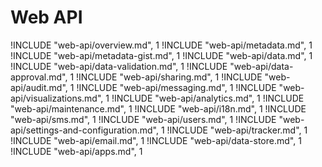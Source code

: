 
# Web API

!INCLUDE "web-api/overview.md", 1
!INCLUDE "web-api/metadata.md", 1
!INCLUDE "web-api/metadata-gist.md", 1
!INCLUDE "web-api/data.md", 1
!INCLUDE "web-api/data-validation.md", 1
!INCLUDE "web-api/data-approval.md", 1
!INCLUDE "web-api/sharing.md", 1
!INCLUDE "web-api/audit.md", 1
!INCLUDE "web-api/messaging.md", 1
!INCLUDE "web-api/visualizations.md", 1
!INCLUDE "web-api/analytics.md", 1
!INCLUDE "web-api/maintenance.md", 1
!INCLUDE "web-api/i18n.md", 1
!INCLUDE "web-api/sms.md", 1
!INCLUDE "web-api/users.md", 1
!INCLUDE "web-api/settings-and-configuration.md", 1
!INCLUDE "web-api/tracker.md", 1
!INCLUDE "web-api/email.md", 1
!INCLUDE "web-api/data-store.md", 1
!INCLUDE "web-api/apps.md", 1
